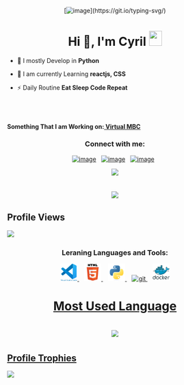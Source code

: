 <div align="center">
 
[![image](https://readme-typing-svg.herokuapp.com/?lines=I+am+Cyril+C+Thomas;Welcome+to+my+Github+Profile+......)](https://git.io/typing-svg/)
 
</div>

<h1 align="center">Hi 👋, I'm Cyril <img height="35" width="30" src="https://emoji.gg/assets/emoji/5591-discord-developer-badge-shimmer.gif"></h1>

- 🔭 I mostly Develop in **Python**

- 🌱 I am currently Learning **reactjs, CSS**

- ⚡ Daily Routine **Eat Sleep Code Repeat**

<br><br><h4>Something That I am Working on:<a href="https://360.10cyrilc.me/home" target="_blank"> Virtual MBC</a></h4>
 
<h3 align="center">Connect with me:</h3>
<div align="center">

[![image](https://img.shields.io/badge/TELEGRAM-0000FF?style=for-the-badge&logo=telegram&logoColor=white)](https://t.me/cyril_c_10/)&nbsp;&nbsp;
[![image](https://img.shields.io/badge/TWITTER-2cb6e0?style=for-the-badge&logo=twitter&logoColor=white)](https://twitter.com/10cyrilc/)&nbsp;&nbsp;
[![image](https://img.shields.io/badge/Gmail-D14836?style=for-the-badge&logo=gmail&logoColor=white)](mailto:10cyrilc@gmail.com/)&nbsp;&nbsp;
  
</div>



<p align= "center">
  <img height= "150" src="https://github-readme-stats.vercel.app/api/top-langs/?username=10cyrilc&theme=react&layout=compact&count_private=true&langs_count=8" /><br><br><br>
  <img height= "150" src="https://github-readme-stats.vercel.app/api?username=10cyrilc&hide=prs,issues,contribs&count_private=true&show_icons=true&theme=react&layout=default" />
</p>
<p align="center"> 
  <h2>Profile Views<br> </h2>
<img src="https://profile-counter.glitch.me/10cyril/count.svg" />
</p>


<h3 align="center">Leraning Languages and Tools:</h3>
<p align="center"> 
  <a href="https://code.visualstudio.com/" target="_blank"> 
    <img src="https://raw.githubusercontent.com/devicons/devicon/master/icons/vscode/vscode-original-wordmark.svg" alt="git" width="40" height="40"/> 
  </a>&nbsp;&nbsp;
  <a href="https://www.w3schools.com/html/" target="_blank"> 
    <img src="https://raw.githubusercontent.com/devicons/devicon/master/icons/html5/html5-original-wordmark.svg" alt="html5" width="40" height="40"/> 
  </a>&nbsp;&nbsp;
<!--   <a href="https://www.w3schools.com/css/" target="_blank"> 
    <img src="https://raw.githubusercontent.com/devicons/devicon/master/icons/css3/css3-original-wordmark.svg" alt="css3" width="40" height="40"/> 
  </a>&nbsp;&nbsp;
 <a href="https://getbootstrap.com/" target="_blank"> 
    <img src="https://raw.githubusercontent.com/devicons/devicon/master/icons/bootstrap/bootstrap-original.svg" alt="git" width="40" height="40"/> 
  </a>&nbsp;&nbsp; -->
  <a href="https://www.python.org/" target="_blank"> 
    <img src="https://raw.githubusercontent.com/devicons/devicon/master/icons/python/python-original.svg" alt="python" width="40" height="40"/> 
  </a>&nbsp;&nbsp;
<!--   <a href="https://www.w3schools.com/CPP/default.asp" target="_blank"> 
    <img src="https://raw.githubusercontent.com/devicons/devicon/master/icons/cplusplus/cplusplus-original.svg" alt="linux" width="40" height="40"/> 
  </a>&nbsp;&nbsp;
  <a href="https://ubuntu.com/" target="_blank"> 
    <img src="https://raw.githubusercontent.com/devicons/devicon/master/icons/ubuntu/ubuntu-plain.svg" alt="linux" width="40" height="40"/> 
  </a>&nbsp;&nbsp; -->
  <a href="https://git-scm.com/" target="_blank"> 
    <img src="https://www.vectorlogo.zone/logos/git-scm/git-scm-icon.svg" alt="git" width="40" height="40"/> 
  </a>&nbsp;&nbsp;
 <a href="https://www.docker.com/" target="_blank"> 
    <img src="https://raw.githubusercontent.com/devicons/devicon/master/icons/docker/docker-original-wordmark.svg" alt="git" width="40" height="40"/> 
<!--   </a>&nbsp;&nbsp;
 <a href="https://en.wikipedia.org/wiki/C_(programming_language)" target="_blank"> 
    <img src="https://raw.githubusercontent.com/devicons/devicon/master/icons/c/c-line.svg" alt="git" width="40" height="40"/> 
  </a>&nbsp;&nbsp;
 <a href="https://www.w3schools.com/java/" target="_blank"> 
    <img src="https://raw.githubusercontent.com/devicons/devicon/master/icons/java/java-original-wordmark.svg" alt="git" width="40" height="40"/> 
  </a>&nbsp;&nbsp;
 <a href="https://www.w3schools.com/js/" target="_blank"> 
    <img src="https://raw.githubusercontent.com/devicons/devicon/master/icons/javascript/javascript-original.svg" alt="git" width="40" height="40"/> 
  </a>&nbsp;&nbsp;
 <a href="https://www.w3schools.com/jquery/" target="_blank"> 
    <img src="https://raw.githubusercontent.com/devicons/devicon/master/icons/jquery/jquery-original-wordmark.svg" alt="git" width="40" height="40"/> 
  </a> -->

</p>

<h1 align="center">Most Used Language</h><br>
<p align="center"><img height="200" src="https://media4.giphy.com/media/KAq5w47R9rmTuvWOWa/giphy.gif?cid=ecf05e47emkq435k569gj5ng7pzzwagv64na18q70narl9fv&rid=giphy.gif"></p>

<p align="center"> 
  <h2>Profile Trophies<br> </h2>
  <img src="https://github-profile-trophy.vercel.app/?username=10cyrilc&theme=matrix&column=8&margin-w=15&margin-h=15" />
  </p>
